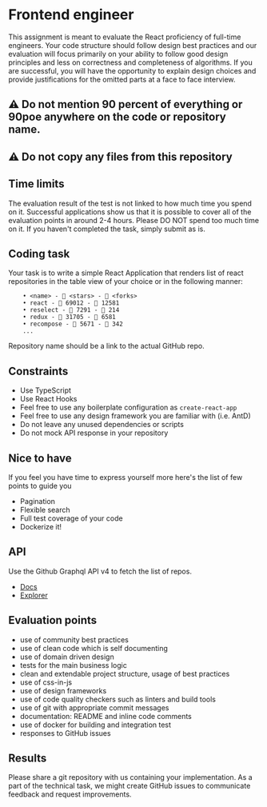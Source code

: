 # Frontend engineer

This assignment is meant to evaluate the React proficiency of full-time engineers. Your code structure should follow design best practices and our evaluation will focus primarily on your ability to follow good design principles and less on correctness and completeness of algorithms. If you are successful, you will have the opportunity to explain design choices and provide justifications for the omitted parts at a face to face interview.

## ⚠️ Do not mention 90 percent of everything or 90poe anywhere on the code or repository name.

## ⚠️ Do not copy any files from this repository

## Time limits

The evaluation result of the test is not linked to how much time you spend on it.
Successful applications show us that it is possible to cover all of the evaluation points in around 2-4 hours.
Please DO NOT spend too much time on it. If you haven't completed the task, simply submit as is.

## Coding task

Your task is to write a simple React Application that renders list of react repositories in the table view of your choice or in the following manner:

        • <name> - 🌟 <stars> - 🍴 <forks>
        • react - 🌟 69012 - 🍴 12581
        • reselect - 🌟 7291 - 🍴 214
        • redux - 🌟 31705 - 🍴 6581
        • recompose - 🌟 5671 - 🍴 342
        ...

Repository name should be a link to the actual GitHub repo.

## Constraints

-   Use TypeScript
-   Use React Hooks
-   Feel free to use any boilerplate configuration as `create-react-app`
-   Feel free to use any design framework you are familiar with (i.e. AntD)
-   Do not leave any unused dependencies or scripts
-   Do not mock API response in your repository

## Nice to have

If you feel you have time to express yourself more here's the list of few points to guide you

-   Pagination
-   Flexible search
-   Full test coverage of your code
-   Dockerize it!

## API

Use the Github Graphql API v4 to fetch the list of repos.

-   [Docs](https://developer.github.com/v4/)
-   [Explorer](https://developer.github.com/v4/explorer/)

## Evaluation points

-   use of community best practices
-   use of clean code which is self documenting
-   use of domain driven design
-   tests for the main business logic
-   clean and extendable project structure, usage of best practices
-   use of css-in-js
-   use of design frameworks
-   use of code quality checkers such as linters and build tools
-   use of git with appropriate commit messages
-   documentation: README and inline code comments
-   use of docker for building and integration test
-   responses to GitHub issues

## Results

Please share a git repository with us containing your implementation.
As a part of the technical task, we might create GitHub issues to communicate feedback and request improvements.
